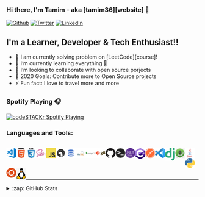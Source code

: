 ### Hi there, I'm Tamim - aka [tamim36][website] 👋

<p><a href="https://github.com/tamim36" target="_blank"><img alt="Github" src="https://img.shields.io/badge/GitHub-%2312100E.svg?&style=for-the-badge&logo=Github&logoColor=white" /></a> <a href="https://twitter.com/tamim_arefin_10" target="_blank"><img alt="Twitter" src="https://img.shields.io/badge/twitter-%231DA1F2.svg?&style=for-the-badge&logo=twitter&logoColor=white" /></a> <a href="https://www.linkedin.com/in/tamim-arefin-anik-98238717a/" target="_blank"><img alt="LinkedIn" src="https://img.shields.io/badge/linkedin-%230077B5.svg?&style=for-the-badge&logo=linkedin&logoColor=white" /></a> 

## I'm a Learner, Developer & Tech Enthusiast!!

- 🔭 I am currently solving problem on [LeetCode][course]!
- 🌱 I’m currently learning everything 🤣
- 👯 I’m looking to collaborate with open source porjects
- 🥅 2020 Goals: Contribute more to Open Source projects
- ⚡ Fun fact: I love to travel more and more

### Spotify Playing 🎧

[<img src="https://now-playing-codestackr.vercel.app/api/spotify-playing" alt="codeSTACKr Spotify Playing" width="350" />](https://open.spotify.com/user/21wsdf54ghdmf45knhdy32ifi)
<br />

### Languages and Tools:

<img align="left" alt="Visual Studio Code" width="26px" src="https://raw.githubusercontent.com/github/explore/80688e429a7d4ef2fca1e82350fe8e3517d3494d/topics/visual-studio-code/visual-studio-code.png" /><img align="left" alt="HTML5" width="26px" src="https://raw.githubusercontent.com/github/explore/80688e429a7d4ef2fca1e82350fe8e3517d3494d/topics/html/html.png" /><img align="left" alt="CSS3" width="26px" src="https://raw.githubusercontent.com/github/explore/80688e429a7d4ef2fca1e82350fe8e3517d3494d/topics/css/css.png" /><img align="left" alt="Sass" width="26px" src="https://raw.githubusercontent.com/github/explore/80688e429a7d4ef2fca1e82350fe8e3517d3494d/topics/sass/sass.png" /><img align="left" alt="JavaScript" width="26px" src="https://raw.githubusercontent.com/github/explore/80688e429a7d4ef2fca1e82350fe8e3517d3494d/topics/javascript/javascript.png" /><img align="left" alt="Deno" width="26px" src="https://raw.githubusercontent.com/github/explore/361e2821e2dea67711cde99c9c40ed357061cf27/topics/deno/deno.png" />
<img align="left" alt="SQL" width="26px" src="https://raw.githubusercontent.com/github/explore/80688e429a7d4ef2fca1e82350fe8e3517d3494d/topics/sql/sql.png" />
<img align="left" alt="MySQL" width="26px" src="https://raw.githubusercontent.com/github/explore/80688e429a7d4ef2fca1e82350fe8e3517d3494d/topics/mysql/mysql.png" />
<img align="left" alt="MongoDB" width="26px" src="https://raw.githubusercontent.com/github/explore/80688e429a7d4ef2fca1e82350fe8e3517d3494d/topics/mongodb/mongodb.png" />
<img align="left" alt="Git" width="26px" src="https://raw.githubusercontent.com/github/explore/80688e429a7d4ef2fca1e82350fe8e3517d3494d/topics/git/git.png" />
<img align="left" alt="GitHub" width="26px" src="https://raw.githubusercontent.com/github/explore/78df643247d429f6cc873026c0622819ad797942/topics/github/github.png" />
<img align="left" alt="Terminal" width="26px" src="https://raw.githubusercontent.com/github/explore/80688e429a7d4ef2fca1e82350fe8e3517d3494d/topics/terminal/terminal.png" /><a href="https://www.dotnet.microsoft.com/" title=".NET Core"><img align="left" alt="Terminal" width="26px" src="icons/dotnet.png" /></a>
<a href="https://www.vscode.microsoft.com/" title="C#"><img align="left" alt="Terminal" width="26px" src="icons/csharp.png" /></a>
<a href="https://www.postman.microsoft.com/" title="Postman"><img align="left" alt="Terminal" width="26px" src="icons/postman.png" /></a>
<a href="https://www.visualstudiocode.com/" title="VS Code"><img align="left" alt="Terminal" width="26px" src="icons/vs code.png" /></a>
<a href="https://www.django.com/" title="Django"><img align="left" alt="Terminal" width="26px" src="icons/django.png" /></a>
<a href="https://www.androidstudio.com/" title="Android Studio"><img align="left" alt="Terminal" width="26px" src="icons/android.png"/></a>
---
<a href="https://www.java.com/" title="Java"><img align="left" alt="Terminal" width="26px" src="icons/java.png" /></a>
<a href="https://www.python.com/" title="Python"><img align="left" alt="Terminal" width="26px" src="icons/python.png" /></a>
<a href="https://www.ubuntu.com/" title="Ubuntu"><img align="left" alt="Terminal" width="26px" src="icons/ubuntu.png" /></a>
<a href="https://www.linux.com/" title="Linux"><img align="left" alt="Terminal" width="26px" src="icons/linux.png" /></a>

<br />
<br />
<br />
<br />

---


</details>

<details>
  <summary>:zap: GitHub Stats</summary>

  <img align="left" alt="Tamim's GitHub Stats" src="https://github-readme-stats.tamim36.vercel.app/api?username=tamim36&show_icons=true&hide_border=true" />

</details>

